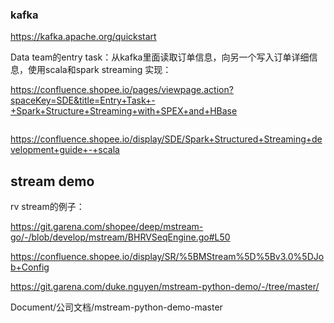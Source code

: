 ### kafka

https://kafka.apache.org/quickstart



Data team的entry task：从kafka里面读取订单信息，向另一个写入订单详细信息，使用scala和spark streaming 实现：

https://confluence.shopee.io/pages/viewpage.action?spaceKey=SDE&title=Entry+Task+-+Spark+Structure+Streaming+with+SPEX+and+HBase

```

```

https://confluence.shopee.io/display/SDE/Spark+Structured+Streaming+development+guide+-+scala





## stream demo

rv stream的例子：

https://git.garena.com/shopee/deep/mstream-go/-/blob/develop/mstream/BHRVSeqEngine.go#L50



https://confluence.shopee.io/display/SR/%5BMStream%5D%5Bv3.0%5DJob+Config

https://git.garena.com/duke.nguyen/mstream-python-demo/-/tree/master/

Document/公司文档/mstream-python-demo-master



